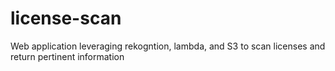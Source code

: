 # license-scan
Web application leveraging rekogntion, lambda, and S3 to scan licenses and return pertinent information
